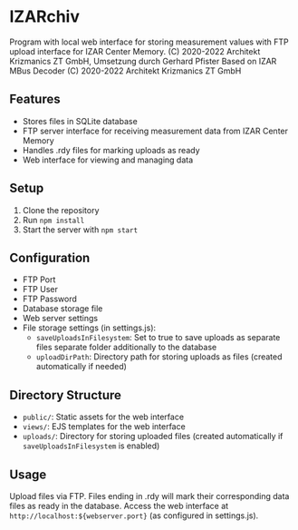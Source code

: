 # IZARchiv

Program with local web interface for storing measurement values with FTP upload interface for IZAR Center Memory.
(C) 2020-2022 Architekt Krizmanics ZT GmbH, Umsetzung durch Gerhard Pfister
Based on IZAR MBus Decoder (C) 2020-2022 Architekt Krizmanics ZT GmbH

## Features
- Stores files in SQLite database
- FTP server interface for receiving measurement data from IZAR Center Memory
- Handles .rdy files for marking uploads as ready
- Web interface for viewing and managing data

## Setup
1. Clone the repository
2. Run `npm install`
3. Start the server with `npm start`

## Configuration
- FTP Port
- FTP User
- FTP Password
- Database storage file
- Web server settings
- File storage settings (in settings.js):
  - `saveUploadsInFilesystem`: Set to true to save uploads as separate files separate folder additionally to the database
  - `uploadDirPath`: Directory path for storing uploads as files (created automatically if needed)

## Directory Structure
- `public/`: Static assets for the web interface
- `views/`: EJS templates for the web interface
- `uploads/`: Directory for storing uploaded files (created automatically if `saveUploadsInFilesystem` is enabled)

## Usage
Upload files via FTP. Files ending in .rdy will mark their corresponding data files as ready in the database.
Access the web interface at `http://localhost:${webserver.port}` (as configured in settings.js).